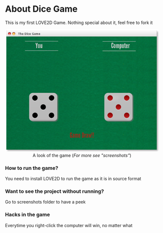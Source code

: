 # About Dice Game
This is my first LOVE2D Game. Nothing special about it, feel free to fork it

<p align="center">
<a href="https://github.com/YoungNeer/dice-game/blob/master/screenshots/4.png"><img src="https://github.com/YoungNeer/dice-game/blob/master/screenshots/4.png"/></a><br>
 <span style="align:center"> A look of the game (<i>For more see "screenshots"</i>)</span>
</p>

### How to run the game?
You need to install LOVE2D to run the game as it is in source format
### Want to see the project without running?
Go to screenshots folder to have a peek
### Hacks in the game
Everytime you right-click the computer will win, no matter what

